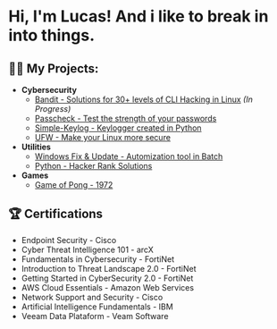 <h1>Hi, I'm Lucas! And i like to break in into things.

<h2>👨‍💻 My Projects:</h2>

- <b>Cybersecurity</b>
  - [Bandit - Solutions for 30+ levels of CLI Hacking in Linux](https://github.com/sena-00/bandit) *(In Progress)*
  - [Passcheck - Test the strength of your passwords](https://github.com/sena-00/passcheck)
  - [Simple-Keylog - Keylogger created in Python](https://github.com/sena-00/Simple-Keylog)
  - [UFW - Make your Linux more secure](https://github.com/sena-00/UFW)
- <b>Utilities</b>
  - [Windows Fix & Update - Automization tool in Batch](https://github.com/sena-00/Windows-Fix-Update)
  - [Python - Hacker Rank Solutions](https://github.com/sena-00/hackerrank-python)
- <b>Games</b>
  - [Game of Pong - 1972](https://github.com/sena-00/game-of-pong)
    
<h2>🏆 Certifications</h2>

- Endpoint Security - Cisco
- Cyber Threat Intelligence 101 - arcX
- Fundamentals in Cybersecurity - FortiNet
- Introduction to Threat Landscape 2.0 - FortiNet
- Getting Started in CyberSecurity 2.0 - FortiNet
- AWS Cloud Essentials - Amazon Web Services
- Network Support and Security - Cisco
- Artificial Intelligence Fundamentals - IBM
- Veeam Data Plataform - Veam Software


<!--
**joshmadakor1/joshmadakor1** is a ✨ _special_ ✨ repository because its `README.md` (this file) appears on your GitHub profile.

Here are some ideas to get you started:

- 🔭 I’m currently working on ...
- 🌱 I’m currently learning ...
- 👯 I’m looking to collaborate on ...
- 🤔 I’m looking for help with ...
- 💬 Ask me about ...
- 📫 How to reach me: ...
- 😄 Pronouns: ...
- ⚡ Fun fact: ...
-->
